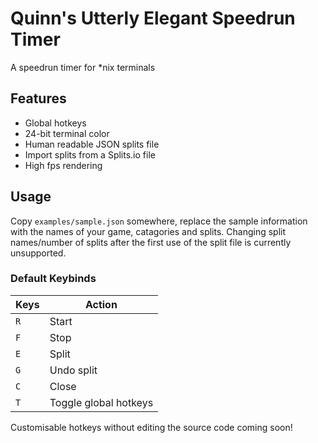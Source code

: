 # Quinn's Utterly Elegant Speedrun Timer

A speedrun timer for \*nix terminals

## Features

- Global hotkeys
- 24-bit terminal color
- Human readable JSON splits file
- Import splits from a Splits.io file
- High fps rendering

## Usage

Copy `examples/sample.json` somewhere, replace the sample information with
the names of your game, catagories and splits. Changing split names/number of
splits after the first use of the split file is currently unsupported.

### Default Keybinds
| Keys | Action                |
| ---- | --------------------- |
| `R`  | Start                 |
| `F`  | Stop                  |
| `E`  | Split                 |
| `G`  | Undo split            |
| `C`  | Close                 |
| `T`  | Toggle global hotkeys |

Customisable hotkeys without editing the source code coming soon!
